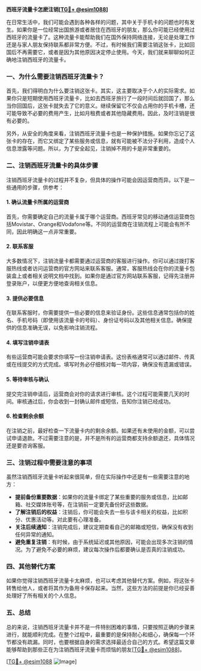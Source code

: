 **西班牙流量卡怎麽注销[[TG💪+ @esim1088](https://t.me/s/esim1088)]**

在日常生活中，我们可能会遇到各种各样的问题，其中关于手机卡的问题也时有发生。如果你是一位经常出国旅游或者居住在西班牙的朋友，那么你可能已经使用过西班牙的流量卡了。这种流量卡能帮助我们在国外保持网络连接，无论是处理工作还是与家人朋友保持联系都非常方便。不过，有时候我们需要注销这张卡，比如回国后不再需要它，或者是因为其他原因决定停止使用。今天，我们就来聊聊如何正确地注销西班牙的流量卡。

### 一、为什么需要注销西班牙流量卡？

首先，我们得明白为什么要注销这张卡。其实，这主要取决于个人的实际需求。如果你只是短期使用西班牙流量卡，比如去西班牙旅行了一段时间后就回国了，那么当你回国后，这张卡就失去了它的意义。继续保留它不仅会占用你的手机卡槽，还可能导致不必要的费用产生，比如月租费或者其他隐藏费用。因此，及时注销是很有必要的。

另外，从安全的角度来看，注销西班牙流量卡也是一种保护措施。如果你忘记了这张卡的存在，而它又绑定了某些服务或信息，就有可能被不法分子利用，造成个人信息泄露等问题。所以，为了安全起见，注销掉不用的卡是非常重要的。

### 二、注销西班牙流量卡的具体步骤

注销西班牙流量卡的过程并不复杂，但具体的操作可能会因运营商而异。以下是一些通用的步骤，供参考：

#### 1. 确认流量卡所属的运营商

首先，你需要确定自己的流量卡属于哪个运营商。西班牙常见的移动通信运营商包括Movistar、Orange和Vodafone等。不同的运营商在注销流程上可能会有所不同，因此明确这一点非常重要。

#### 2. 联系客服

大多数情况下，注销流量卡都需要通过运营商的客服进行操作。你可以通过拨打客服热线或者访问运营商的官方网站来联系客服。通常，客服热线会在你的流量卡包装盒上或者相关说明文档中找到。如果你是通过官方网站联系客服，记得先注册并登录账户，以便更方便地查询相关信息。

#### 3. 提供必要信息

在联系客服时，你需要提供一些必要的信息来验证身份。这些信息通常包括你的姓名、手机号码（即使用该流量卡的号码）、身份证号码以及其他相关信息。确保提供的信息准确无误，以免影响注销流程。

#### 4. 填写注销申请表

有些运营商可能会要求你填写一份注销申请表。这份表格通常可以通过邮件、传真或在线提交的方式完成。填写时务必仔细核对每一项内容，确保没有遗漏或错误。

#### 5. 等待审核与确认

提交完注销申请后，运营商会对你的请求进行审核。这个过程可能需要几天的时间。审核通过后，你会收到一封确认邮件或短信，告知你注销已经成功。

#### 6. 检查剩余余额

在注销之前，最好检查一下流量卡内的剩余余额。如果还有未使用的金额，可以尝试申请退款。不过需要注意的是，并不是所有的运营商都支持余额退还，具体情况还是要咨询客服。

### 三、注销过程中需要注意的事项

虽然注销西班牙流量卡听起来很简单，但在实际操作中还是有一些需要注意的地方：

- **提前备份重要数据**：如果你的流量卡绑定了某些重要的服务或信息，比如邮箱、社交媒体账号等，在注销前一定要先备份好这些数据。
- **了解注销后的权益**：注销后，你可能会失去一些与该卡相关的权益，比如积分、优惠活动等。对此要有心理准备。
- **关注后续通知**：注销完成后，建议定期查看自己的邮箱或短信，确保没有收到任何异常的通知。
- **避免重复注销**：有时候，由于系统延迟或其他原因，可能会出现多次注销的情况。为了避免不必要的麻烦，建议每次操作后都要确认是否真的注销成功。

### 四、其他替代方案

如果你觉得注销西班牙流量卡太麻烦，也可以考虑其他替代方案。例如，将这张卡转售给他人，或者将其作为备用卡保存起来。当然，这些方法的前提是你已经妥善处理好了所有相关的个人信息。

### 五、总结

总的来说，注销西班牙流量卡并不是一件特别困难的事情，只要按照正确的步骤来进行，就能顺利完成。在整个过程中，最重要的是保持耐心和细心，确保每一个环节都没有疏漏。同时，也要根据自身的需求选择最适合自己的方式。希望这篇文章能够帮助到那些正在为注销西班牙流量卡而烦恼的朋友[[TG💪+ @esim1088](https://t.me/s/esim1088)]。

[[TG💪+ @esim1088](https://t.me/s/esim1088) ![Image](https://i.postimg.cc/4NQfJmqS/Snipaste-2025-05-13-00-14-12.png)]